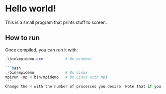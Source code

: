 # Hello world!
This is a small program that prints stuff to screen.

## How to run

Once compiled, you can run it with:
````powershell
.\bin\mpidemo.exe          # On windows
```
```bash
./bin/mpidemo              # On Linux
mpirun -np 4 bin/mpidemo   # On Linux with mpi
```
Change the 4 with the number of processes you desire. Note that if you mpirun an executable compiled without MPI, it's simply going run the same process in each rank independently.
